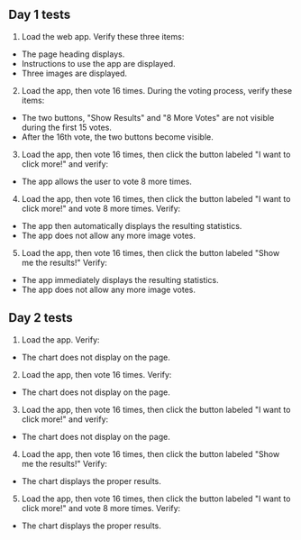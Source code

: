 ## Day 1 tests

1. Load the web app. Verify these three items:
  - The page heading displays.
  - Instructions to use the app are displayed.
  - Three images are displayed.
2. Load the app, then vote 16 times. During the voting process, verify these items:
  - The two buttons, "Show Results" and "8 More Votes" are not visible during the first 15 votes.
  - After the 16th vote, the two buttons become visible.
3. Load the app, then vote 16 times, then click the button labeled "I want to click more!" and verify:
  - The app allows the user to vote 8 more times.
4. Load the app, then vote 16 times, then click the button labeled "I want to click more!" and vote 8 more times. Verify:
  - The app then automatically displays the resulting statistics.
  - The app does not allow any more image votes.
5. Load the app, then vote 16 times, then click the button labeled "Show me the results!" Verify:
  - The app immediately displays the resulting statistics.
  - The app does not allow any more image votes.

## Day 2 tests

1. Load the app. Verify:
  - The chart does not display on the page.
2. Load the app, then vote 16 times. Verify:
  - The chart does not display on the page.
3. Load the app, then vote 16 times, then click the button labeled "I want to click more!" and verify:
  - The chart does not display on the page.
4. Load the app, then vote 16 times, then click the button labeled "Show me the results!" Verify:
  - The chart displays the proper results.
5. Load the app, then vote 16 times, then click the button labeled "I want to click more!" and vote 8 more times. Verify:
  - The chart displays the proper results.
